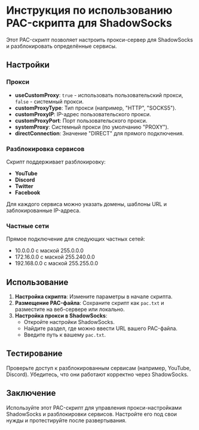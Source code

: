 # Инструкция по использованию PAC-скрипта для ShadowSocks

Этот PAC-скрипт позволяет настроить прокси-сервер для ShadowSocks и разблокировать определённые сервисы.

## Настройки

### Прокси

- **useCustomProxy**: `true` - использовать пользовательский прокси, `false` - системный прокси.
- **customProxyType**: Тип прокси (например, "HTTP", "SOCKS5").
- **customProxyIP**: IP-адрес пользовательского прокси.
- **customProxyPort**: Порт пользовательского прокси.
- **systemProxy**: Системный прокси (по умолчанию "PROXY").
- **directConnection**: Значение "DIRECT" для прямого подключения.

### Разблокировка сервисов

Скрипт поддерживает разблокировку:

- **YouTube**
- **Discord**
- **Twitter**
- **Facebook**

Для каждого сервиса можно указать домены, шаблоны URL и заблокированные IP-адреса.

### Частные сети

Прямое подключение для следующих частных сетей:
- 10.0.0.0 с маской 255.0.0.0
- 172.16.0.0 с маской 255.240.0.0
- 192.168.0.0 с маской 255.255.0.0

## Использование

1. **Настройка скрипта**: Измените параметры в начале скрипта.
2. **Размещение PAC-файла**: Сохраните скрипт как `pac.txt` и разместите на веб-сервере или локально.
3. **Настройка прокси в ShadowSocks**:
   - Откройте настройки ShadowSocks.
   - Найдите раздел, где можно ввести URL вашего PAC-файла.
   - Введите путь к вашему `pac.txt`.

## Тестирование

Проверьте доступ к разблокированным сервисам (например, YouTube, Discord). Убедитесь, что они работают корректно через ShadowSocks.

## Заключение

Используйте этот PAC-скрипт для управления прокси-настройками ShadowSocks и разблокировки сервисов. Настройте его под свои нужды и протестируйте после развертывания.
